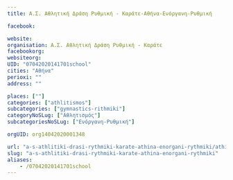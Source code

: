 ```yaml
---
title: Α.Σ. Αθλητική Δράση Ρυθμική - Καράτε-Αθήνα-Ενόργανη-Ρυθμική

facebook:

website:
organisation: Α.Σ. Αθλητική Δράση Ρυθμική - Καράτε
facebookorg:
websiteorg:
UID: "07042020141701school"
cities: "Αθήνα"
perioxi: ""
address: ""

places: [""]
categories: ["athlitismos"]
subcategories: ["gymnastics-rithmiki"]
categoryNoSLug: ["Αθλητισμός"]
subcategoriesNoSLug: ["Ενόργανη-Ρυθμική"]

orgUID: org14042020001348

url: "a-s-athlitiki-drasi-rythmiki-karate-athina-enorgani-rythmiki/athina//"
slug: "a-s-athlitiki-drasi-rythmiki-karate-athina-enorgani-rythmiki"
aliases:
    - /07042020141701school
---
```





